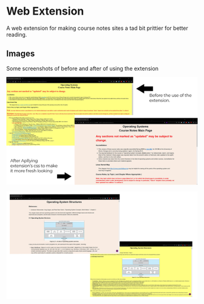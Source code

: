 # Web Extension

A web extension for making course notes sites a tad bit prittier for better reading.

## Images
Some screenshots of before and after of using the extension

![large](https://github.com/johnmathewii/Readable/blob/master/Images/Pic1.jpg)

![large](https://github.com/johnmathewii/Readable/blob/master/Images/Pic2.jpg)
